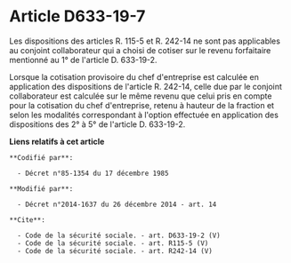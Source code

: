 # Article D633-19-7

Les dispositions des articles R. 115-5 et R. 242-14 ne sont pas applicables au conjoint collaborateur qui a choisi de cotiser
sur le revenu forfaitaire mentionné au 1° de l'article D. 633-19-2.

Lorsque la cotisation provisoire du chef d'entreprise est calculée en application des dispositions de l'article R. 242-14,
celle due par le conjoint collaborateur est calculée sur le même revenu que celui pris en compte pour la cotisation du chef
d'entreprise, retenu à hauteur de la fraction et selon les modalités correspondant à l'option effectuée en application des
dispositions des 2° à 5° de l'article D. 633-19-2.

**Liens relatifs à cet article**

	**Codifié par**:

	  - Décret n°85-1354 du 17 décembre 1985

	**Modifié par**:

	  - Décret n°2014-1637 du 26 décembre 2014 - art. 14

	**Cite**:

	  - Code de la sécurité sociale. - art. D633-19-2 (V)
	  - Code de la sécurité sociale. - art. R115-5 (V)
	  - Code de la sécurité sociale. - art. R242-14 (V)
